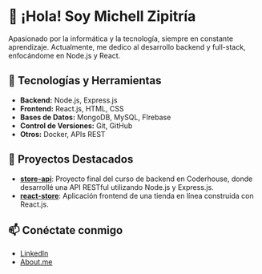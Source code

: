 # 👋 ¡Hola! Soy Michell Zipitría

Apasionado por la informática y la tecnología, siempre en constante aprendizaje. Actualmente, me dedico al desarrollo backend y full-stack, enfocándome en Node.js y React.

## 🚀 Tecnologías y Herramientas

- **Backend:** Node.js, Express.js
- **Frontend:** React.js, HTML, CSS
- **Bases de Datos:** MongoDB, MySQL, FIrebase
- **Control de Versiones:** Git, GitHub
- **Otros:** Docker, APIs REST

## 🌟 Proyectos Destacados

- [**store-api**](https://github.com/mzipi/store-api): Proyecto final del curso de backend en Coderhouse, donde desarrollé una API RESTful utilizando Node.js y Express.js.
- [**react-store**](https://github.com/mzipi/react-store): Aplicación frontend de una tienda en línea construida con React.js.

## 📫 Conéctate conmigo

- [LinkedIn](https://www.linkedin.com/in/michellz)
- [About.me](https://about.me/mzipi)